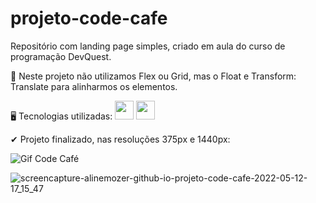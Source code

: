 # projeto-code-cafe
Repositório com landing page simples, criado em aula do curso de programação DevQuest.

📝 Neste projeto não utilizamos Flex ou Grid, mas o Float e Transform: Translate para alinharmos os elementos.

🖥 Tecnologias utilizadas:
  <img width="30" src="https://media4.giphy.com/media/XAxylRMCdpbEWUAvr8/giphy.gif?cid=ecf05e471s3tok2zr2vvvpqv07qhbiihutv824szdy56dx4v&rid=giphy.gif&ct=s"/>
  <img width="30" src="https://media2.giphy.com/media/fsEaZldNC8A1PJ3mwp/giphy.gif?cid=790b7611d255f4e4463830af34cedd553551bff901d1b6df&rid=giphy.gif&ct=s"/>
<!--   <img align="center" alt="HTML" height="30" width="40" src="https://raw.githubusercontent.com/devicons/devicon/master/icons/html5/html5-original.svg">
  <img align="center" alt="CSS" height="30" width="40" src="https://raw.githubusercontent.com/devicons/devicon/master/icons/css3/css3-original.svg">
 -->

✔ Projeto finalizado, nas resoluções 375px e 1440px: <br> 

![Gif Code Café](https://user-images.githubusercontent.com/97855964/168163467-57ab6721-70c7-446b-9752-9f224710efec.gif)

![screencapture-alinemozer-github-io-projeto-code-cafe-2022-05-12-17_15_47](https://user-images.githubusercontent.com/97855964/168160658-db567b61-b83a-434f-baf9-ef9a8abf9732.png)

